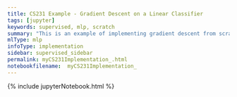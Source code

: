 ```yaml
---
title: CS231 Example - Gradient Descent on a Linear Classifier 
tags: [jupyter]
keywords: supervised, mlp, scratch
summary: "This is an example of implementing gradient descent from scratch on a linear classifier."
mlType: mlp
infoType: implementation
sidebar: supervised_sidebar
permalink: myCS231Implementation_.html
notebookfilename:  myCS231Implementation_
---
```


{% include jupyterNotebook.html %}